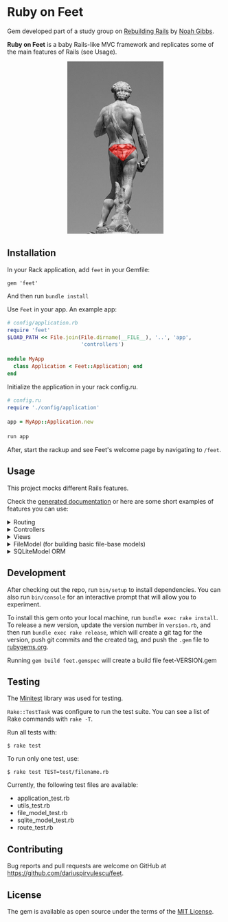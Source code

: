# Ruby on Feet
Gem developed part of a study group on [Rebuilding Rails](https://rebuilding-rails.com/) by [Noah Gibbs](https://github.com/noahgibbs).

**Ruby on Feet** is a baby Rails-like MVC framework and replicates some of the main features of Rails (see Usage).

<p align="center">
  <img src="public/cover.png" height="400" />
</p>

## Installation

In your Rack application, add `feet` in your Gemfile:

```
gem 'feet'
```

And then run `bundle install`
 
Use `Feet` in your app. An example app:

```ruby
# config/application.rb
require 'feet'
$LOAD_PATH << File.join(File.dirname(__FILE__), '..', 'app',
                        'controllers')

module MyApp
  class Application < Feet::Application; end
end
```

Initialize the application in your rack config.ru. 

```ruby
# config.ru
require './config/application'

app = MyApp::Application.new

run app
```

After, start the rackup and see Feet's welcome page by navigating to `/feet`.

## Usage

This project mocks different Rails features.

Check the [generated documentation](https://www.rubydoc.info/gems/feet/) or here are some short examples of features you can use:

<details>
  <summary>Routing</summary>

  Map different routes to their controller action.
  Similar to Rails.

  ```ruby
  # config.ru
  app.route do
      root 'home#index'

      match 'posts', 'posts#index'
      match 'posts/:id', 'posts#new_post', via: 'POST' # Use different HTTP verb with the `via` option
      match 'posts/:id', 'posts#show'

      # Get all the default resources with the `resource` method
      resource 'article'
  
      # Or just assign default routes
      match ":controller/:id/:action.(:type)?"
      match ':controller/:id/:action'
      match ':controller/:id',
              default: { 'action' => 'show' }

  end
  ```
  More `RouteObject` methods: https://www.rubydoc.info/gems/feet/Feet/RouteObject

</details>

<details>
  <summary>Controllers</summary>
  
  ```ruby
  # app/controllers/posts_controller.rb
  class PostsController < Feet::Controller
    def show
      render :show
    end

    def index
      render :index
    end
  end
  ```
</details>

<details>
    <summary>Views</summary>

  ```ruby
  # app/views/posts/show.html.erb
  <h1><%= @post['title'] %></h1>
  <p> <%= @post['body'] %></p>
  ```
</details>

<details>
  <summary>FileModel (for building basic file-base models)</summary>
  <br />
  Create a directory to store the files. Each file will be a row on the DB

  The number in the file name will be the `id` of that record

  ```ruby
  # db/posts/1.json
  {
    "title": "Ruby on Feet",
    "body": "..."
  }
  ```

  Then use the `FileModel` to do CRUD operations

  ```ruby
  # app/controllers/post_controller.rb
  def index
      @posts = FileModel.all
      render :index
  end
  ```
</details>

<details>
    <summary>SQLiteModel ORM</summary>

  First, create and run a mini migration to initiate the DB (`test.db`) and create the table (`my_table`). Modify the DB and table name.
  ```ruby
    # mini_migration.rb
    require 'sqlite3'

    conn = SQLite3::Database.new 'test.db'
    conn.execute <<~SQL
      create table my_table (
        id INTEGER PRIMARY KEY,
        posted INTEGER,
        title VARCHAR(30),
        body VARCHAR(32000)
      );
    SQL
  ```
  Run the migration

    $ ruby mini_migration.rb

  ```ruby
  # app/my_table.rb
  require 'feet/sqlite_model'

  class MyTable < Feet::Model::SQLiteModel; end

  # You can add a seed method on MyTable
  MyTable.class_eval do
    def self.seed
      MyTable.create "title" => "Ruby on Feet", "posted" => 1,"body" => "..."
    end
  end
  ```

  Then you can use `MyTable` in your controller to handle your DB operations

  ```ruby
  # app/controller/post_controller.rb
  require_relative '../my_table'
  class PostsController < Feet::Controller
      def show
        @post = MyTable.find(params['id'])
        render :show
      end
      def index
          @posts = MyTable.all
          render :index
      end
      def create
        @post = MyTable.seed
        render :show
      end
  end
  ```
  Check `SQLiteModel` methods: https://www.rubydoc.info/gems/feet/Feet/Model/SQLiteModel.

</details>

## Development

After checking out the repo, run `bin/setup` to install dependencies. You can also run `bin/console` for an interactive prompt that will allow you to experiment.

To install this gem onto your local machine, run `bundle exec rake install`. To release a new version, update the version number in `version.rb`, and then run `bundle exec rake release`, which will create a git tag for the version, push git commits and the created tag, and push the `.gem` file to [rubygems.org](https://rubygems.org).

Running `gem build feet.gemspec` will create a build file feet-VERSION.gem

## Testing
The [Minitest](http://docs.seattlerb.org/minitest/) library was used for testing.

`Rake::TestTask` was configure to run the test suite. You can see a list of Rake commands with `rake -T`.

Run all tests with:

    $ rake test

To run only one test, use:

    $ rake test TEST=test/filename.rb


Currently, the following test files are available:
- application_test.rb
- utils_test.rb
- file_model_test.rb
- sqlite_model_test.rb
- route_test.rb

## Contributing

Bug reports and pull requests are welcome on GitHub at https://github.com/dariuspirvulescu/feet.

## License

The gem is available as open source under the terms of the [MIT License](https://opensource.org/licenses/MIT).


<!-- TODO: -->
<!-- Fix FileModel so to work with multiple models, not just quotes -->
<!-- Remove @route comment from RouteObject -->
<!-- Deploy the gem to rubygems org https://guides.rubygems.org/publishing/ -->
<!-- CHECK README FOR ANY ERROR instructions -->
<!-- Add content to the Welcome page -->
